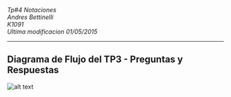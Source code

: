 _Tp#4 Notaciones  
Andres Bettinelli  
K1091  
Ultima modificacion 01/05/2015_
***

## Diagrama de Flujo del TP3 - Preguntas y Respuestas

![alt text](http://i300.photobucket.com/albums/nn17/Andres_Bett/TP%204%20diagrama_zpsjjduqy9d.png~original)
